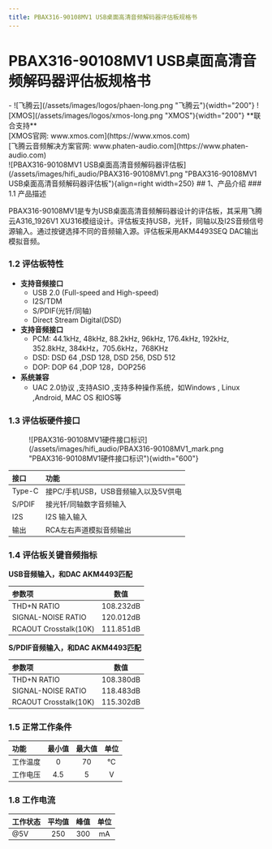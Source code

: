 ```yaml
---
title: PBAX316-90108MV1 USB桌面高清音频解码器评估板规格书
---
```



# PBAX316-90108MV1 USB桌面高清音频解码器评估板规格书
<div class="grid cards" markdown>
- ![飞腾云](/assets/images/logos/phaen-long.png "飞腾云"){width="200"}  ![XMOS](/assets/images/logos/xmos-long.png "XMOS"){width="200"}  **联合支持** <br> [XMOS官网: www.xmos.com](https://www.xmos.com)  <br> [飞腾云音频解决方案官网: www.phaten-audio.com](https://www.phaten-audio.com)
</div>

<div class="result" markdown>
![PBAX316-90108MV1 USB桌面高清音频解码器评估板](/assets/images/hifi_audio/PBAX316-90108MV1.png "PBAX316-90108MV1 USB桌面高清音频解码器评估板"){align=right width=250}
## 1、产品介绍
### 1.1 产品描述

PBAX316-90108MV1是专为USB桌面高清音频解码器设计的评估板，其采用飞腾云A316_1926V1 XU316模组设计。评估板支持USB，光钎，同轴以及I2S音频信号源输入。通过按键选择不同的音频输入源。评估板采用AKM4493SEQ DAC输出模拟音频。
</div>

### 1.2 评估板特性

- **支持音频接口**
    - USB 2.0 (Full-speed and High-speed)
    - I2S/TDM
    - S/PDIF(光钎/同轴)
    - Direct Stream Digital(DSD)
- **支持音频接口**
    - PCM: 44.1kHz, 48kHz, 88.2kHz, 96kHz, 176.4kHz, 192kHz, 352.8kHz, 384kHz，705.6kHz，768KHz
    - DSD: DSD 64 ,DSD 128, DSD 256, DSD 512 
    - DOP: DOP 64 ,DOP 128，DOP256
- **系统兼容**
    - UAC 2.0协议 ,支持ASIO ,支持多种操作系统，如Windows , Linux ,Android, MAC OS 和IOS等

### 1.3 评估板硬件接口

<figure markdown="span">
  ![PBAX316-90108MV1硬件接口标识](/assets/images/hifi_audio/PBAX316-90108MV1_mark.png "PBAX316-90108MV1硬件接口标识"){width="600"}
  <figcaption></figcaption>
</figure>

| 接口                | 功能       
| :-------------------| :----------
| Type-C              | 接PC/手机USB，USB音频输入以及5V供电
| S/PDIF              | 接光钎/同轴数字音频输入
| I2S                 | I2S 输入输入
| 输出                | RCA左右声道模拟音频输出


### 1.4 评估板关键音频指标

**USB音频输入，和DAC AKM4493匹配**

| 参数项                    | 数值       
| :------------------------| :----------: 
| THD+N RATIO              | 108.232dB
| SIGNAL-NOISE RATIO       | 120.012dB
| RCAOUT Crosstalk(10K)    | 111.851dB

**S/PDIF音频输入，和DAC AKM4493匹配**

| 参数项                    | 数值       
| :------------------------| :----------: 
| THD+N RATIO              | 108.380dB
| SIGNAL-NOISE RATIO       | 118.483dB
| RCAOUT Crosstalk(10K)    | 115.302dB


### 1.5 正常工作条件
|    功能    | 最小值 | 最大值 | 单位 |
|:---------|:------:|:------:|:----:|
| 工作温度  |   0    |   70   |  ℃   |
| 工作电压  |  4.5   |  5     |  V   |

### 1.8 工作电流
|⼯作状态   | 平均值 | 峰值 | 单位 |
|:---------|:------:|:------:|:----:|
| @5V      |   250  |   300  | mA   |
